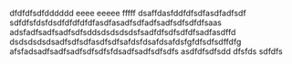 dfdfdfsdfdddddd
eeee
eeeee
fffff
dsaffdasfddfdfsdfasdfadfsdf
sdfdfsfdsfdsdfdfdfdfdfasdfasadfsdfadfsadfsdfsdfdfsaas
adsfadfsadfsadfsdfsddsdsdsdsdsfsadfdfsdfsdfdfsadfasdffd
dsdsdsdsdsadfsdfsdfasdfsdfsafdsfdsafdsafdsfgfdfsdfsdffdfg
afsfadsadfsadfsadfsdfsdfsfdsadfsadfsdfsdfs
asdfdfsdfsdd
dfsfds
sdfdfs
